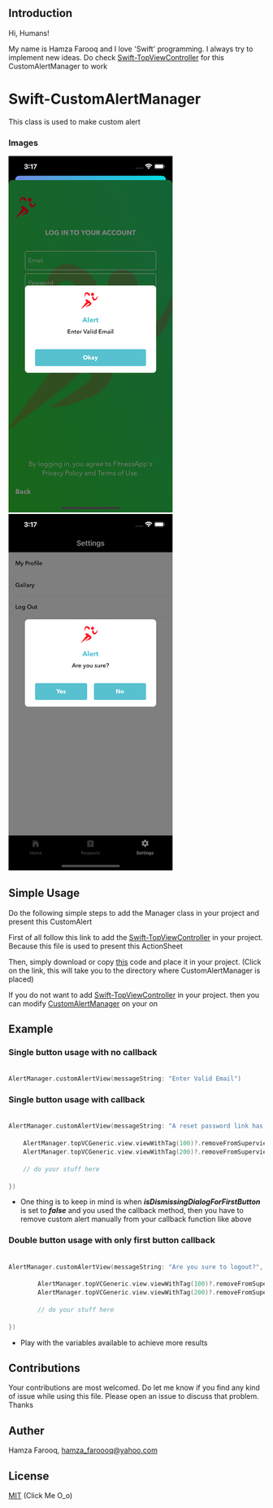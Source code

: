 ## Introduction

Hi, Humans!

My name is Hamza Farooq and I love 'Swift' programming. I always try to implement new ideas. Do check [Swift-TopViewController](https://github.com/hamza-faroooq/Swift-TopViewController) for this CustomAlertManager to work

# Swift-CustomAlertManager
This class is used to make custom alert

### Images
![](Screenshots/SingleButtonAlert.png)
![](Screenshots/DoubleButtonAlert.png)

## Simple Usage

Do the following simple steps to add the Manager class in your project and present this CustomAlert

First of all follow this link to add the [Swift-TopViewController](https://github.com/hamza-faroooq/Swift-TopViewController) in your project. Because this file is used to present this ActionSheet

Then, simply download or copy [this](https://github.com/hamza-faroooq/Swift-CustomAlertManager/blob/main/CustomAlertManager.swift) code and place it in your project. (Click on the link, this will take you to the directory where CustomAlertManager is placed)

If you do not want to add [Swift-TopViewController](https://github.com/hamza-faroooq/Swift-TopViewController) in your project. then you can modify [CustomAlertManager](https://github.com/hamza-faroooq/Swift-CustomAlertManager/blob/main/CustomAlertManager.swift) on your on

## Example

### Single button usage with no callback

```swift

AlertManager.customAlertView(messageString: "Enter Valid Email")

```

### Single button usage with callback

```swift

AlertManager.customAlertView(messageString: "A reset password link has been sent to the given email address", isDismissingDialogForFirstButton: false, leftButtonCallBack: {
    
    AlertManager.topVCGeneric.view.viewWithTag(100)?.removeFromSuperview()
    AlertManager.topVCGeneric.view.viewWithTag(200)?.removeFromSuperview()
    
    // do your stuff here

})

```

* One thing is to keep in mind is when ***isDismissingDialogForFirstButton*** is set to ***false*** and you used the callback method, then you have to remove custom alert manually from your callback function like above

### Double button usage with only first button callback

```swift

AlertManager.customAlertView(messageString: "Are you sure to logout?", isSingleButton: false, leftButtonTitle: "Yes", rightButtonTitle: "No", isDismissingDialogForFirstButton: false, leftButtonCallBack: {

        AlertManager.topVCGeneric.view.viewWithTag(100)?.removeFromSuperview()
        AlertManager.topVCGeneric.view.viewWithTag(200)?.removeFromSuperview()
        
        // do your stuff here
        
})

```

* Play with the variables available to achieve more results

## Contributions

Your contributions are most welcomed. Do let me know if you find any kind of issue while using this file. Please open an issue to discuss that problem. Thanks

## Auther

Hamza Farooq, hamza_faroooq@yahoo.com

## License

[MIT](https://github.com/hamza-faroooq/Swift-CustomAlertManager/blob/main/LICENSE) (Click Me O_o)
